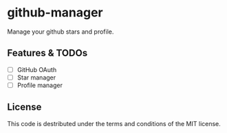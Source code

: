 # github-manager
Manage your github stars and profile.

## Features & TODOs
- [ ] GitHub OAuth
- [ ] Star manager
- [ ] Profile manager

## License
This code is destributed under the terms and conditions of the MIT license.
